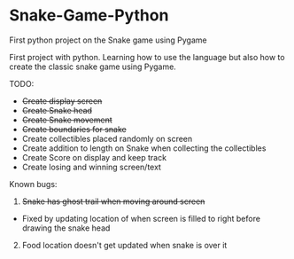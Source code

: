 # Snake-Game-Python
First python project on the Snake game using Pygame 

First project with python. Learning how to use the language but also how to create the classic snake game using Pygame.


TODO:
- ~~Create display screen~~
- ~~Create Snake head~~
- ~~Create Snake movement~~
- ~~Create boundaries for snake~~
- Create collectibles placed randomly on screen
- Create addition to length on Snake when collecting the collectibles 
- Create Score on display and keep track
- Create losing and winning screen/text


Known bugs:
1.  ~~Snake has ghost trail when moving around screen~~ 
* Fixed by updating location of when screen is filled to right before drawing the snake head
2. Food location doesn't get updated when snake is over it